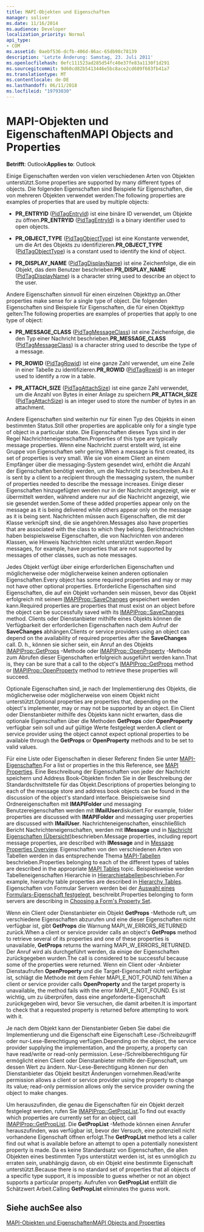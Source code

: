 ```yaml
---
title: MAPI-Objekten und Eigenschaften
manager: soliver
ms.date: 11/16/2014
ms.audience: Developer
localization_priority: Normal
api_type:
- COM
ms.assetid: 0aebf536-dcfb-406d-86ac-65db98c78139
description: 'Letzte Änderung: Samstag, 23. Juli 2011'
ms.openlocfilehash: 0efc111523ad285d54fc40e37fe83a1130f1d291
ms.sourcegitcommit: 9d60cd82b5413446e5bc8ace2cd689f683fb41a7
ms.translationtype: MT
ms.contentlocale: de-DE
ms.lasthandoff: 06/11/2018
ms.locfileid: "19793030"
---
```

# <a name="mapi-objects-and-properties"></a><span data-ttu-id="0343a-103">MAPI-Objekten und Eigenschaften</span><span class="sxs-lookup"><span data-stu-id="0343a-103">MAPI Objects and Properties</span></span>

  
  
<span data-ttu-id="0343a-104">**Betrifft**: Outlook</span><span class="sxs-lookup"><span data-stu-id="0343a-104">**Applies to**: Outlook</span></span> 
  
<span data-ttu-id="0343a-105">Einige Eigenschaften werden von vielen verschiedenen Arten von Objekten unterstützt.</span><span class="sxs-lookup"><span data-stu-id="0343a-105">Some properties are supported by many different types of objects.</span></span> <span data-ttu-id="0343a-106">Die folgenden Eigenschaften sind Beispiele für Eigenschaften, die von mehreren Objekten verwendet werden:</span><span class="sxs-lookup"><span data-stu-id="0343a-106">The following properties are examples of properties that are used by multiple objects:</span></span>
  
- <span data-ttu-id="0343a-107">**PR_ENTRYID** ([PidTagEntryId](pidtagentryid-canonical-property.md)) ist eine binäre ID verwendet, um Objekte zu öffnen.</span><span class="sxs-lookup"><span data-stu-id="0343a-107">**PR_ENTRYID** ([PidTagEntryId](pidtagentryid-canonical-property.md)) is a binary identifier used to open objects.</span></span>
    
- <span data-ttu-id="0343a-108">**PR_OBJECT_TYPE** ([PidTagObjectType](pidtagobjecttype-canonical-property.md)) ist eine Konstante verwendet, um die Art des Objekts zu identifizieren.</span><span class="sxs-lookup"><span data-stu-id="0343a-108">**PR_OBJECT_TYPE** ([PidTagObjectType](pidtagobjecttype-canonical-property.md)) is a constant used to identify the kind of object.</span></span>
    
- <span data-ttu-id="0343a-109">**PR_DISPLAY_NAME** ([PidTagDisplayName](pidtagdisplayname-canonical-property.md)) ist eine Zeichenfolge, die ein Objekt, das dem Benutzer beschrieben.</span><span class="sxs-lookup"><span data-stu-id="0343a-109">**PR_DISPLAY_NAME** ([PidTagDisplayName](pidtagdisplayname-canonical-property.md)) is a character string used to describe an object to the user.</span></span>
    
<span data-ttu-id="0343a-110">Andere Eigenschaften sinnvoll für einen einzelnen Objekttyp an.</span><span class="sxs-lookup"><span data-stu-id="0343a-110">Other properties make sense for a single type of object.</span></span> <span data-ttu-id="0343a-111">Die folgenden Eigenschaften sind Beispiele für Eigenschaften, die für einen Objekttyp gelten:</span><span class="sxs-lookup"><span data-stu-id="0343a-111">The following properties are examples of properties that apply to one type of object:</span></span>
  
- <span data-ttu-id="0343a-112">**PR_MESSAGE_CLASS** ([PidTagMessageClass](pidtagmessageclass-canonical-property.md)) ist eine Zeichenfolge, die den Typ einer Nachricht beschrieben.</span><span class="sxs-lookup"><span data-stu-id="0343a-112">**PR_MESSAGE_CLASS** ([PidTagMessageClass](pidtagmessageclass-canonical-property.md)) is a character string used to describe the type of a message.</span></span>
    
- <span data-ttu-id="0343a-113">**PR_ROWID** ([PidTagRowid](pidtagrowid-canonical-property.md)) ist eine ganze Zahl verwendet, um eine Zeile in einer Tabelle zu identifizieren.</span><span class="sxs-lookup"><span data-stu-id="0343a-113">**PR_ROWID** ([PidTagRowid](pidtagrowid-canonical-property.md)) is an integer used to identify a row in a table.</span></span>
    
- <span data-ttu-id="0343a-114">**PR_ATTACH_SIZE** ([PidTagAttachSize](pidtagattachsize-canonical-property.md)) ist eine ganze Zahl verwendet, um die Anzahl von Bytes in einer Anlage zu speichern.</span><span class="sxs-lookup"><span data-stu-id="0343a-114">**PR_ATTACH_SIZE** ([PidTagAttachSize](pidtagattachsize-canonical-property.md)) is an integer used to store the number of bytes in an attachment.</span></span>
    
<span data-ttu-id="0343a-115">Andere Eigenschaften sind weiterhin nur für einen Typ des Objekts in einen bestimmten Status.</span><span class="sxs-lookup"><span data-stu-id="0343a-115">Still other properties are applicable only for a single type of object in a particular state.</span></span> <span data-ttu-id="0343a-116">Die Eigenschaften dieses Typs sind in der Regel Nachrichteneigenschaften.</span><span class="sxs-lookup"><span data-stu-id="0343a-116">Properties of this type are typically message properties.</span></span> <span data-ttu-id="0343a-117">Wenn eine Nachricht zuerst erstellt wird, ist eine Gruppe von Eigenschaften sehr gering.</span><span class="sxs-lookup"><span data-stu-id="0343a-117">When a message is first created, its set of properties is very small.</span></span> <span data-ttu-id="0343a-118">Wie sie von einem Client an einem Empfänger über die messaging-System gesendet wird, erhöht die Anzahl der Eigenschaften benötigt werden, um die Nachricht zu beschreiben.</span><span class="sxs-lookup"><span data-stu-id="0343a-118">As it is sent by a client to a recipient through the messaging system, the number of properties needed to describe the message increases.</span></span> <span data-ttu-id="0343a-119">Einige dieser Eigenschaften hinzugefügten werden nur in der Nachricht angezeigt, wie er übermittelt werden, während andere nur auf die Nachricht angezeigt, wie sie gesendet werden.</span><span class="sxs-lookup"><span data-stu-id="0343a-119">Some of these added properties appear only on the message as it is being delivered while others appear only on the message as it is being sent.</span></span> <span data-ttu-id="0343a-120">Nachrichten müssen auch Eigenschaften, die mit der Klasse verknüpft sind, die sie angehören.</span><span class="sxs-lookup"><span data-stu-id="0343a-120">Messages also have properties that are associated with the class to which they belong.</span></span> <span data-ttu-id="0343a-121">Berichtnachrichten haben beispielsweise Eigenschaften, die von Nachrichten von anderen Klassen, wie Hinweis Nachrichten nicht unterstützt werden.</span><span class="sxs-lookup"><span data-stu-id="0343a-121">Report messages, for example, have properties that are not supported by messages of other classes, such as note messages.</span></span> 
  
<span data-ttu-id="0343a-122">Jedes Objekt verfügt über einige erforderlichen Eigenschaften und möglicherweise oder möglicherweise keinen anderen optionalen Eigenschaften.</span><span class="sxs-lookup"><span data-stu-id="0343a-122">Every object has some required properties and may or may not have other optional properties.</span></span> <span data-ttu-id="0343a-123">Erforderliche Eigenschaften sind Eigenschaften, die auf ein Objekt vorhanden sein müssen, bevor das Objekt erfolgreich mit seinem [IMAPIProp::SaveChanges](imapiprop-savechanges.md) gespeichert werden kann.</span><span class="sxs-lookup"><span data-stu-id="0343a-123">Required properties are properties that must exist on an object before the object can be successfully saved with its [IMAPIProp::SaveChanges](imapiprop-savechanges.md) method.</span></span> <span data-ttu-id="0343a-124">Clients oder Dienstanbieter mithilfe eines Objekts können die Verfügbarkeit der erforderlichen Eigenschaften nach dem Aufruf der **SaveChanges** abhängen.</span><span class="sxs-lookup"><span data-stu-id="0343a-124">Clients or service providers using an object can depend on the availability of required properties after the **SaveChanges** call.</span></span> <span data-ttu-id="0343a-125">D. h., können sie sicher sein, ein Anruf an des Objekts [IMAPIProp::GetProps](imapiprop-getprops.md) -Methode oder [IMAPIProp::OpenProperty](imapiprop-openproperty.md) -Methode zum Abrufen dieser Eigenschaften erfolgreich ausgeführt werden kann.</span><span class="sxs-lookup"><span data-stu-id="0343a-125">That is, they can be sure that a call to the object's [IMAPIProp::GetProps](imapiprop-getprops.md) method or [IMAPIProp::OpenProperty](imapiprop-openproperty.md) method to retrieve these properties will succeed.</span></span> 
  
<span data-ttu-id="0343a-126">Optionale Eigenschaften sind, je nach der Implementierung des Objekts, die möglicherweise oder möglicherweise von einem Objekt nicht unterstützt.</span><span class="sxs-lookup"><span data-stu-id="0343a-126">Optional properties are properties that, depending on the object's implementer, may or may not be supported by an object.</span></span> <span data-ttu-id="0343a-127">Ein Client oder Dienstanbieter mithilfe des Objekts kann nicht erwarten, dass die optionale Eigenschaften über die Methoden **GetProps** oder **OpenProperty** verfügbar sein soll und auf gültige Werte festgelegt werden.</span><span class="sxs-lookup"><span data-stu-id="0343a-127">A client or service provider using the object cannot expect optional properties to be available through the **GetProps** or **OpenProperty** methods and to be set to valid values.</span></span> 
  
<span data-ttu-id="0343a-128">Für eine Liste oder Eigenschaften in dieser Referenz finden Sie unter [MAPI-Eigenschaften](mapi-properties.md).</span><span class="sxs-lookup"><span data-stu-id="0343a-128">For a list or properties in the this Reference, see [MAPI Properties](mapi-properties.md).</span></span> <span data-ttu-id="0343a-129">Eine Beschreibung der Eigenschaften von jeder der Nachricht speichern und Address Book-Objekten finden Sie in der Beschreibung der Standardschnittstelle für das Objekt.</span><span class="sxs-lookup"><span data-stu-id="0343a-129">Descriptions of properties belonging to each of the message store and address book objects can be found in the discussion of the object's standard interface.</span></span> <span data-ttu-id="0343a-130">Beispielsweise sind Ordnereigenschaften mit **IMAPIFolder** und messaging Benutzereigenschaften werden mit **IMailUser**diskutiert.</span><span class="sxs-lookup"><span data-stu-id="0343a-130">For example, folder properties are discussed with **IMAPIFolder** and messaging user properties are discussed with **IMailUser**.</span></span> <span data-ttu-id="0343a-131">Nachrichteneigenschaften, einschließlich Bericht Nachrichteneigenschaften, werden mit **IMessage** und in [Nachricht Eigenschaften (Übersicht)](message-properties-overview.md)beschrieben.</span><span class="sxs-lookup"><span data-stu-id="0343a-131">Message properties, including report message properties, are described with **IMessage** and in [Message Properties Overview](message-properties-overview.md).</span></span> <span data-ttu-id="0343a-132">Eigenschaften von den verschiedenen Arten von Tabellen werden in das entsprechende Thema [MAPI-Tabellen](mapi-tables.md) beschrieben.</span><span class="sxs-lookup"><span data-stu-id="0343a-132">Properties belonging to each of the different types of tables are described in the appropriate [MAPI Tables](mapi-tables.md) topic.</span></span> <span data-ttu-id="0343a-133">Beispielsweise werden Tabelleneigenschaften Hierarchie in [Hierarchietabellen](hierarchy-tables.md)beschrieben.</span><span class="sxs-lookup"><span data-stu-id="0343a-133">For example, hierarchy table properties are described in [Hierarchy Tables](hierarchy-tables.md).</span></span> <span data-ttu-id="0343a-134">Eigenschaften von Formular Servern werden bei der [Auswahl eines Formulars-Eigenschaft festgelegt](choosing-a-form-s-property-set.md), beschreibt.</span><span class="sxs-lookup"><span data-stu-id="0343a-134">Properties belonging to form servers are describing in [Choosing a Form's Property Set](choosing-a-form-s-property-set.md).</span></span>
  
<span data-ttu-id="0343a-135">Wenn ein Client oder Dienstanbieter ein Objekt **GetProps** -Methode ruft, um verschiedene Eigenschaften abzurufen und eine dieser Eigenschaften nicht verfügbar ist, gibt **GetProps** die Warnung MAPI_W_ERRORS_RETURNED zurück.</span><span class="sxs-lookup"><span data-stu-id="0343a-135">When a client or service provider calls an object's **GetProps** method to retrieve several of its properties and one of these properties is unavailable, **GetProps** returns the warning MAPI_W_ERRORS_RETURNED.</span></span> <span data-ttu-id="0343a-136">Der Anruf wird als durchgeführt werden, da einige der Eigenschaften zurückgegeben wurden.</span><span class="sxs-lookup"><span data-stu-id="0343a-136">The call is considered to be successful because some of the properties were returned.</span></span> <span data-ttu-id="0343a-137">Wenn ein Client oder -Anbieter Dienstaufrufen **OpenProperty** und die Target-Eigenschaft nicht verfügbar ist, schlägt die Methode mit dem Fehler MAPI_E_NOT_FOUND fehl.</span><span class="sxs-lookup"><span data-stu-id="0343a-137">When a client or service provider calls **OpenProperty** and the target property is unavailable, the method fails with the error MAPI_E_NOT_FOUND.</span></span> <span data-ttu-id="0343a-138">Es ist wichtig, um zu überprüfen, dass eine angeforderte-Eigenschaft zurückgegeben wird, bevor Sie versuchen, die damit arbeiten.</span><span class="sxs-lookup"><span data-stu-id="0343a-138">It is important to check that a requested property is returned before attempting to work with it.</span></span> 
  
<span data-ttu-id="0343a-139">Je nach dem Objekt kann der Dienstanbieter Geben Sie dabei die Implementierung und die Eigenschaft eine Eigenschaft Lese-/Schreibzugriff oder nur-Lese-Berechtigung verfügen.</span><span class="sxs-lookup"><span data-stu-id="0343a-139">Depending on the object, the service provider supplying the implementation, and the property, a property can have read/write or read-only permission.</span></span> <span data-ttu-id="0343a-140">Lese-/Schreibberechtigung für ermöglicht einen Client oder Dienstanbieter mithilfe der-Eigenschaft, um dessen Wert zu ändern. Nur-Lese-Berechtigung können nur den Dienstanbieter das Objekt besitzt Änderungen vornehmen.</span><span class="sxs-lookup"><span data-stu-id="0343a-140">Read/write permission allows a client or service provider using the property to change its value; read-only permission allows only the service provider owning the object to make changes.</span></span> 
  
<span data-ttu-id="0343a-141">Um herauszufinden, die genau die Eigenschaften für ein Objekt derzeit festgelegt werden, rufen Sie [IMAPIProp::GetPropList](imapiprop-getproplist.md).</span><span class="sxs-lookup"><span data-stu-id="0343a-141">To find out exactly which properties are currently set for an object, call [IMAPIProp::GetPropList](imapiprop-getproplist.md).</span></span> <span data-ttu-id="0343a-142">Die **GetPropList** -Methode können einen Anrufer herauszufinden, was verfügbar ist, bevor der Versuch, eine potenziell nicht vorhandene Eigenschaft öffnen erfolgt.</span><span class="sxs-lookup"><span data-stu-id="0343a-142">The **GetPropList** method lets a caller find out what is available before an attempt to open a potentially nonexistent property is made.</span></span> <span data-ttu-id="0343a-143">Da es keine Standardsatz von Eigenschaften, die allen Objekten eines bestimmten Typs unterstützt werden ist, ist es unmöglich zu erraten sein, unabhängig davon, ob ein Objekt eine bestimmte Eigenschaft unterstützt.</span><span class="sxs-lookup"><span data-stu-id="0343a-143">Because there is no standard set of properties that all objects of a specific type support, it is impossible to guess whether or not an object supports a particular property.</span></span> <span data-ttu-id="0343a-144">Aufrufen von **GetPropList** entfällt die Schätzwert Arbeit.</span><span class="sxs-lookup"><span data-stu-id="0343a-144">Calling **GetPropList** eliminates the guess work.</span></span> 
  
## <a name="see-also"></a><span data-ttu-id="0343a-145">Siehe auch</span><span class="sxs-lookup"><span data-stu-id="0343a-145">See also</span></span>



[<span data-ttu-id="0343a-146">MAPI-Objekten und Eigenschaften</span><span class="sxs-lookup"><span data-stu-id="0343a-146">MAPI Objects and Properties</span></span>](mapi-objects-and-properties.md)

